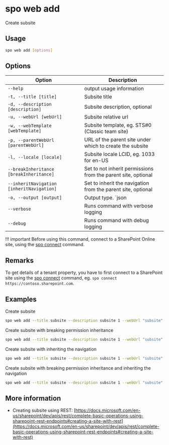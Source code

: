 # spo web add

Create subsite

## Usage

```sh
spo web add [options]
```

## Options

Option|Description
------|-----------
`--help`|output usage information
`-t, --title [title]`|Subsite title
`-d, --description [description]`|Subsite description, optional
`-u, --webUrl [webUrl]`|Subsite relative url
`-w, --webTemplate [webTemplate]`|Subsite template, eg. STS#0 (Classic team site)
`-p, --parentWebUrl [parentWebUrl]`|URL of the parent site under which to create the subsite
`-l, --locale [locale]`|Subsite locale LCID, eg. 1033 for en-US
`--breakInheritance [breakInheritance]`|Set to not inherit permissions from the parent site, optional
`--inheritNavigation [inheritNavigation]`|Set to inherit the navigation from the parent site, optional
`-o, --output [output]`|Output type. `json|text`. Default `text`
`--verbose`|Runs command with verbose logging
`--debug`|Runs command with debug logging
 
!!! important
    Before using this command, connect to a SharePoint Online site, using the [spo connect](../connect.md) command.

## Remarks

To get details of a tenant property, you have to first connect to a SharePoint site using the [spo connect](../connect.md) command, eg. `spo connect https://contoso.sharepoint.com`.

## Examples


Create subsite

```sh
spo web add --title subsite --description subsite 1 --webUrl "subsite" --webTemplate STS#0 --parentWebUrl https://contoso.sharepoint.com --locale 1033
```

Create subsite with breaking permission inheritance

```sh
spo web add --title subsite --description subsite 1 --webUrl "subsite" --webTemplate STS#0 --parentWebUrl https://contoso.sharepoint.com --locale 1033 --breakInheritance
```

Create subsite with inheriting the navigation

```sh
spo web add --title subsite --description subsite 1 --webUrl "subsite" --webTemplate STS#0 --parentWebUrl https://contoso.sharepoint.com --locale 1033 --inheritNavigation
```

Create subsite with breaking permission inheritance and inheriting the navigation

```sh
spo web add --title subsite --description subsite 1 --webUrl "subsite" --webTemplate STS#0 --parentWebUrl https://contoso.sharepoint.com --locale 1033 --breakInheritance --inheritNavigation
```

## More information

- Creating subsite using REST: [https://docs.microsoft.com/en-us/sharepoint/dev/apis/rest/complete-basic-operations-using-sharepoint-rest-endpoints#creating-a-site-with-rest](https://docs.microsoft.com/en-us/sharepoint/dev/apis/rest/complete-basic-operations-using-sharepoint-rest-endpoints#creating-a-site-with-rest)
